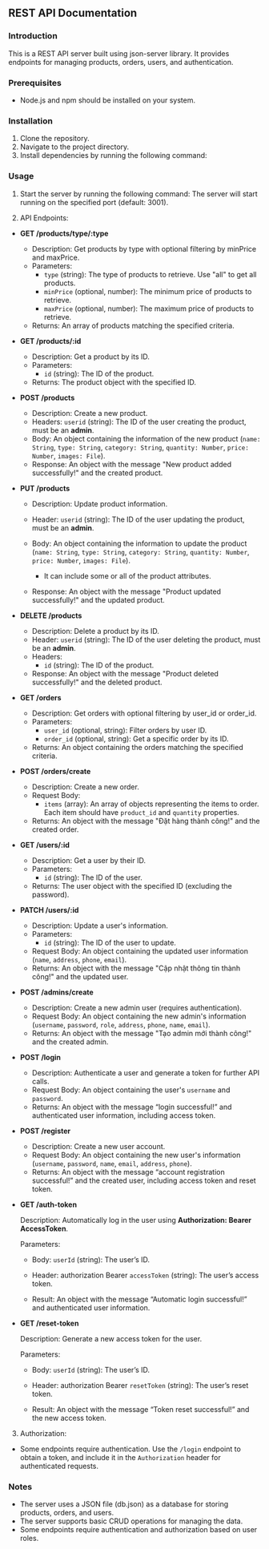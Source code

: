 ## REST API Documentation

### Introduction

This is a REST API server built using json-server library. It provides endpoints for managing products, orders, users, and authentication.

### Prerequisites

- Node.js and npm should be installed on your system.

### Installation

1. Clone the repository.
2. Navigate to the project directory.
3. Install dependencies by running the following command:

### Usage

1. Start the server by running the following command:
   The server will start running on the specified port (default: 3001).

2. API Endpoints:

- **GET /products/type/:type**

  - Description: Get products by type with optional filtering by minPrice and maxPrice.
  - Parameters:
    - `type` (string): The type of products to retrieve. Use "all" to get all products.
    - `minPrice` (optional, number): The minimum price of products to retrieve.
    - `maxPrice` (optional, number): The maximum price of products to retrieve.
  - Returns: An array of products matching the specified criteria.

- **GET /products/:id**

  - Description: Get a product by its ID.
  - Parameters:
    - `id` (string): The ID of the product.
  - Returns: The product object with the specified ID.

- **POST /products**

  - Description: Create a new product.
  - Headers:
    `userid` (string): The ID of the user creating the product, must be an **admin**.
  - Body: An object containing the information of the new product (`name: String`, `type: String`, `category: String`, `quantity: Number`, `price: Number`, `images: File`).
  - Response: An object with the message "New product added successfully!" and the created product.

- **PUT /products**

  - Description: Update product information.
  - Header:
    `userid` (string): The ID of the user updating the product, must be an **admin**.
  - Body: An object containing the information to update the product (`name: String`, `type: String`, `category: String`, `quantity: Number`, `price: Number`, `images: File`).

    - It can include some or all of the product attributes.

  - Response: An object with the message "Product updated successfully!" and the updated product.

- **DELETE /products**

  - Description: Delete a product by its ID.
  - Header:
    `userid` (string): The ID of the user deleting the product, must be an **admin**.
  - Headers:
    - `id` (string): The ID of the product.
  - Response: An object with the message "Product deleted successfully!" and the deleted product.

- **GET /orders**

  - Description: Get orders with optional filtering by user_id or order_id.
  - Parameters:
    - `user_id` (optional, string): Filter orders by user ID.
    - `order_id` (optional, string): Get a specific order by its ID.
  - Returns: An object containing the orders matching the specified criteria.

- **POST /orders/create**

  - Description: Create a new order.
  - Request Body:
    - `items` (array): An array of objects representing the items to order. Each item should have `product_id` and `quantity` properties.
  - Returns: An object with the message "Đặt hàng thành công!" and the created order.

- **GET /users/:id**

  - Description: Get a user by their ID.
  - Parameters:
    - `id` (string): The ID of the user.
  - Returns: The user object with the specified ID (excluding the password).

- **PATCH /users/:id**

  - Description: Update a user's information.
  - Parameters:
    - `id` (string): The ID of the user to update.
  - Request Body: An object containing the updated user information (`name`, `address`, `phone`, `email`).
  - Returns: An object with the message "Cập nhật thông tin thành công!" and the updated user.

- **POST /admins/create**

  - Description: Create a new admin user (requires authentication).
  - Request Body: An object containing the new admin's information (`username`, `password`, `role`, `address`, `phone`, `name`, `email`).
  - Returns: An object with the message "Tạo admin mới thành công!" and the created admin.

- **POST /login**

  - Description: Authenticate a user and generate a token for further API calls.
  - Request Body: An object containing the user's `username` and `password`.
  - Returns: An object with the message “login successful!” and authenticated user information, including access token.

- **POST /register**

  - Description: Create a new user account.
  - Request Body: An object containing the new user's information (`username`, `password`, `name`, `email`, `address`, `phone`).
  - Returns: An object with the message “account registration successful!” and the created user, including access token and reset token.

- **GET /auth-token**

  Description: Automatically log in the user using **Authorization: Bearer AccessToken**.

  Parameters:

  - Body:
    `userId` (string): The user’s ID.
  - Header: authorization Bearer
    `accessToken` (string): The user’s access token.

  - Result: An object with the message “Automatic login successful!” and authenticated user information.

- **GET /reset-token**

  Description: Generate a new access token for the user.

  Parameters:

  - Body:
    `userId` (string): The user’s ID.

  - Header: authorization Bearer
    `resetToken` (string): The user’s reset token.

  - Result: An object with the message “Token reset successful!” and the new access token.

3. Authorization:

- Some endpoints require authentication. Use the `/login` endpoint to obtain a token, and include it in the `Authorization` header for authenticated requests.

### Notes

- The server uses a JSON file (db.json) as a database for storing products, orders, and users.
- The server supports basic CRUD operations for managing the data.
- Some endpoints require authentication and authorization based on user roles.
